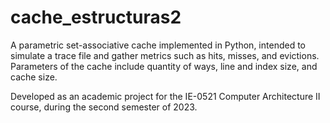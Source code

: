 # cache_estructuras2

A parametric set-associative cache implemented in Python, intended to simulate a trace file and gather metrics such as hits, misses, and evictions. 
Parameters of the cache include quantity of ways, line and index size, and cache size. 

Developed as an academic project for the IE-0521 Computer Architecture II course, during the second semester of 2023. 

